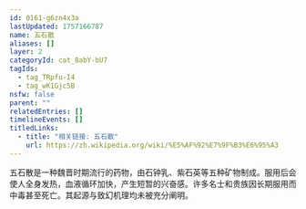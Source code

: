 ```yaml
---
id: 0161-g6zn4x3a
lastUpdated: 1757166787
name: 五石散
aliases: []
layer: 2
categoryId: cat_8abY-bU7
tagIds:
  - tag_TRpfu-I4
  - tag_wK1Gjc5B
nsfw: false
parent: ""
relatedEntries: []
timelineEvents: []
titledLinks:
  - title: "相关链接: 五石散"
    url: https://zh.wikipedia.org/wiki/%E5%AF%92%E7%9F%B3%E6%95%A3
---
```


五石散是一种魏晋时期流行的药物，由石钟乳、紫石英等五种矿物制成。服用后会使人全身发热，血液循环加快，产生短暂的兴奋感。许多名士和贵族因长期服用而中毒甚至死亡。其起源与致幻机理均未被充分阐明。